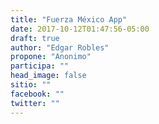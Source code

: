 ```yaml
---
title: "Fuerza México App"
date: 2017-10-12T01:47:56-05:00
draft: true
author: "Edgar Robles"
propone: "Anonimo"
participa: ""
head_image: false
sitio: ""
facebook: ""
twitter: ""
---
```

